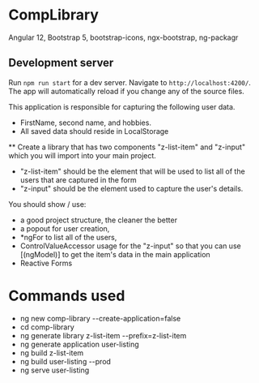 # CompLibrary

Angular 12, Bootstrap 5, bootstrap-icons, ngx-bootstrap, ng-packagr

## Development server
Run `npm run start` for a dev server. Navigate to `http://localhost:4200/`. The app will automatically reload if you change any of the source files.

This application is responsible for capturing the following user data.
- FirstName, second name, and hobbies.
- All saved data should reside in LocalStorage

** Create a library that has two components "z-list-item" and "z-input" which you will import into your main project.
- "z-list-item" should be the element that will be used to list all of the users that are captured in the form
- "z-input" should be the element used to capture the user's details.

You should show / use:
- a good project structure, the cleaner the better
- a popout for user creation,
- *ngFor to list all of the users,
- ControlValueAccessor usage for the "z-input" so that you can use [(ngModel)] to get the item's data in the main application
- Reactive Forms

# Commands used

- ng new comp-library --create-application=false
- cd comp-library
- ng generate library z-list-item --prefix=z-list-item
- ng generate application user-listing
- ng build z-list-item
- ng build user-listing --prod
- ng serve user-listing
